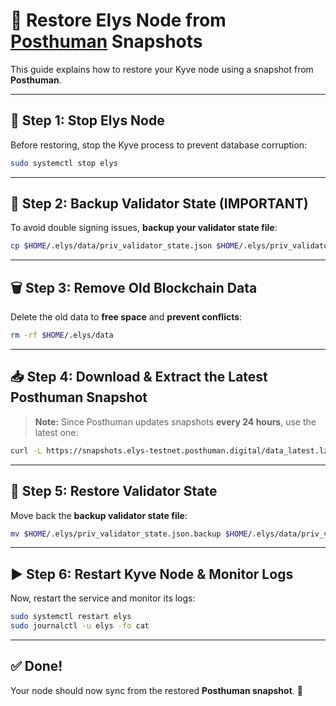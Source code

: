 # 🚀 Restore Elys Node from [Posthuman](https://snapshots.elys-testnet.posthuman.digital/) Snapshots

This guide explains how to restore your Kyve node using a snapshot from **Posthuman**.

---

## **🛑 Step 1: Stop Elys Node**
Before restoring, stop the Kyve process to prevent database corruption:

```bash
sudo systemctl stop elys
```

---

## **📌 Step 2: Backup Validator State (IMPORTANT)**
To avoid double signing issues, **backup your validator state file**:

```bash
cp $HOME/.elys/data/priv_validator_state.json $HOME/.elys/priv_validator_state.json.backup
```

---

## **🗑 Step 3: Remove Old Blockchain Data**
Delete the old data to **free space** and **prevent conflicts**:

```bash
rm -rf $HOME/.elys/data
```

---

## **📥 Step 4: Download & Extract the Latest Posthuman Snapshot**
> **Note:** Since Posthuman updates snapshots **every 24 hours**, use the latest one:

```bash
curl -L https://snapshots.elys-testnet.posthuman.digital/data_latest.lz4 | lz4 -dc - | tar -xf - -C $HOME/.elys
```



---

## **📂 Step 5: Restore Validator State**
Move back the **backup validator state file**:

```bash
mv $HOME/.elys/priv_validator_state.json.backup $HOME/.elys/data/priv_validator_state.json
```

---

## **▶️ Step 6: Restart Kyve Node & Monitor Logs**
Now, restart the service and monitor its logs:

```bash
sudo systemctl restart elys
sudo journalctl -u elys -fo cat
```

---

## **✅ Done!**
Your node should now sync from the restored **Posthuman snapshot**. 🚀 

